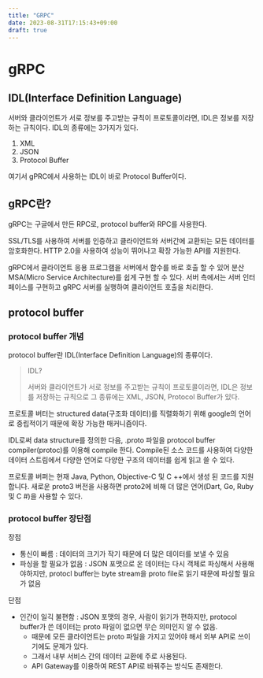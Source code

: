 ```yaml
---
title: "GRPC"
date: 2023-08-31T17:15:43+09:00
draft: true
---
```


# gRPC
## IDL(Interface Definition Language)
서버와 클라이언트가 서로 정보를 주고받는 규칙이 프로토콜이라면, IDL은 정보를 저장하는 규칙이다. IDL의 종류에는 3가지가 있다.

1. XML
2. JSON
3. Protocol Buffer

여기서 gPRC에서 사용하는 IDL이 바로 Protocol Buffer이다.


## gRPC란?
gRPC는 구글에서 만든 RPC로, protocol buffer와 RPC를 사용한다.

SSL/TLS를 사용하여 서버를 인증하고 클라이언트와 서버간에 교환되는 모든 데이터를 암호화한다. HTTP 2.0을 사용하여 성능이 뛰어나고 확장 가능한 API를 지원한다.

gRPC에서 클라이언트 응용 프로그램을 서버에서 함수를 바로 호출 할 수 있어 분산 MSA(Micro Service Architecture)를 쉽게 구현 할 수 있다. 서버 측에서는 서버 인터페이스를 
구현하고 gRPC 서버를 실행하여 클라이언트 호출을 처리한다.

## protocol buffer
### protocol buffer 개념
protocol buffer란 IDL(Interface Definition Language)의 종류이다.

> IDL?
> 
> 서버와 클라이언트가 서로 정보를 주고받는 규칙이 프로토콜이라면, IDL은 정보를 저장하는 규칙으로 그 종류에는 XML, JSON, Protocol Buffer가 있다.

프로토콜 버터는 structured data(구조화 데이터)를 직렬화하기 위해 google의 언어로 중립적이기 때문에 확장 가능한 매커니즘이다.

IDL로써 data structure를 정의한 다음, .proto 파일을 protocol buffer compiler(protoc)를 이용해 compile 한다. Compile된 소스 코드를 사용하여 다양한 
데이터 스트림에서 다양한 언어로 다양한 구조의 데이터를 쉽게 읽고 쓸 수 있다.

프로토콜 버퍼는 현재 Java, Python, Objective-C 및 C ++에서 생성 된 코드를 지원합니다. 새로운 proto3 버전을 사용하면 proto2에 비해 더 많은 언어(Dart, Go, Ruby 
및 C #)을 사용할 수 있다.

### protocol buffer 장단점
장점
- 통신이 빠름 : 데이터의 크기가 작기 때문에 더 많은 데이터를 보낼 수 있음
- 파싱을 할 필요가 없음 : JSON 포맷으로 온 데이터는 다시 객체로 파싱해서 사용해야하지만, protocl buffer는 byte stream을 proto file로 읽기 때문에 파싱할 필요가 없음

단점
- 인간이 일긱 불편함 : JSON 포맷의 경우, 사람이 읽기가 편하지만, protocol buffer가 쓴 데이터는 proto 파일이 없으면 무슨 의미인지 알 수 없음.
  - 때문에 모든 클라이언트는 proto 파일을 가지고 있어야 해서 외부 API로 쓰이기에도 문제가 있다.
  - 그래서 내부 서비스 간의 데이터 교환에 주로 사용된다.
  - API Gateway를 이용하여 REST API로 바꿔주는 방식도 존재한다.